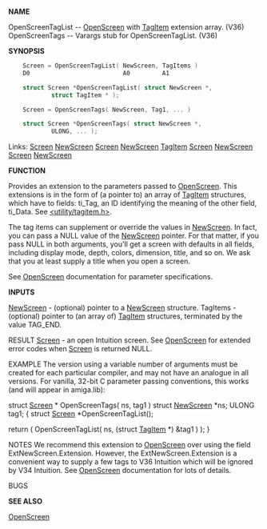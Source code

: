 
**NAME**

OpenScreenTagList -- [OpenScreen](OpenScreen) with [TagItem](_012E) extension array. (V36)
OpenScreenTags -- Varargs stub for OpenScreenTagList. (V36)

**SYNOPSIS**

```c
    Screen = OpenScreenTagList( NewScreen, TagItems )
    D0                          A0         A1

    struct Screen *OpenScreenTagList( struct NewScreen *,
            struct TagItem * );

    Screen = OpenScreenTags( NewScreen, Tag1, ... )

    struct Screen *OpenScreenTags( struct NewScreen *,
            ULONG, ... );

```
Links: [Screen](_00DD) [NewScreen](_00DD) [Screen](_00DD) [NewScreen](_00DD) [TagItem](_012E) [Screen](_00DD) [NewScreen](_00DD) [Screen](_00DD) [NewScreen](_00DD) 

**FUNCTION**

Provides an extension to the parameters passed to [OpenScreen](OpenScreen).
This extensions is in the form of (a pointer to) an array of
[TagItem](_012E) structures, which have to fields: ti_Tag, an ID identifying
the meaning of the other field, ti_Data.  See [&#060;utility/tagitem.h&#062;](_012E).

The tag items can supplement or override the values in [NewScreen](_00DD).
In fact, you can pass a NULL value of the [NewScreen](_00DD) pointer.
For that matter, if you pass NULL in both arguments, you'll get
a screen with defaults in all fields, including display mode,
depth, colors, dimension, title, and so on.  We ask that
you at least supply a title when you open a screen.

See [OpenScreen](OpenScreen) documentation for parameter specifications.

**INPUTS**

[NewScreen](_00DD)     - (optional) pointer to a [NewScreen](_00DD) structure.
TagItems      - (optional) pointer to (an array of) [TagItem](_012E)
structures, terminated by the value TAG_END.

RESULT
[Screen](_00DD)     - an open Intuition screen.  See [OpenScreen](OpenScreen) for
extended error codes when [Screen](_00DD) is returned NULL.

EXAMPLE
The version using a variable number of arguments must be
created for each particular compiler, and may not have
an analogue in all versions.  For vanilla, 32-bit C
parameter passing conventions, this works (and will
appear in amiga.lib):

struct [Screen](_00DD)      *
OpenScreenTags( ns, tag1 )
struct [NewScreen](_00DD)  *ns;
ULONG                   tag1;
{
struct [Screen](_00DD)  *OpenScreenTagList();

return ( OpenScreenTagList( ns, (struct [TagItem](_012E) *) &#038;tag1 ) );
}

NOTES
We recommend this extension to [OpenScreen](OpenScreen) over using the
field ExtNewScreen.Extension.  However, the ExtNewScreen.Extension
is a convenient way to supply a few tags to V36 Intuition which
will be ignored by V34 Intuition.  See [OpenScreen](OpenScreen) documentation
for lots of details.

BUGS


**SEE ALSO**

[OpenScreen](OpenScreen)
